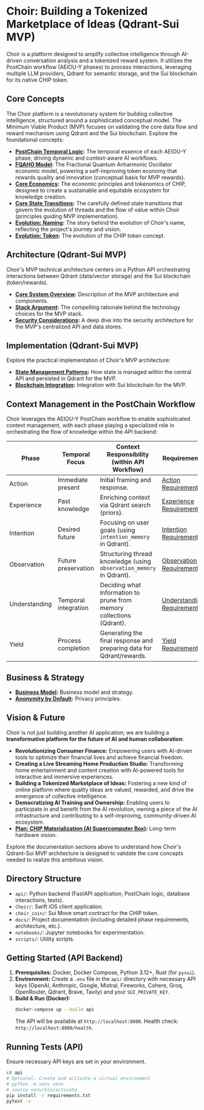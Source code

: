 # Choir: Building a Tokenized Marketplace of Ideas (Qdrant-Sui MVP)

Choir is a platform designed to amplify collective intelligence through AI-driven conversation analysis and a tokenized reward system. It utilizes the PostChain workflow (AEIOU-Y phases) to process interactions, leveraging multiple LLM providers, Qdrant for semantic storage, and the Sui blockchain for its native CHIP token.

## Core Concepts

The Choir platform is a revolutionary system for building collective intelligence, structured around a sophisticated conceptual model. The Minimum Viable Product (MVP) focuses on validating the core data flow and reward mechanism using Qdrant and the Sui blockchain. Explore the foundational concepts:

*   **[PostChain Temporal Logic](docs/postchain_temporal_logic.md):** The temporal essence of each AEIOU-Y phase, driving dynamic and context-aware AI workflows.
*   **[FQAHO Model](docs/fqaho_visualization.md):** The Fractional Quantum Anharmonic Oscillator economic model, powering a self-improving token economy that rewards quality and innovation (conceptual basis for MVP rewards).
*   **[Core Economics](docs/core_economics.md):** The economic principles and tokenomics of CHIP, designed to create a sustainable and equitable ecosystem for knowledge creation.
*   **[Core State Transitions](docs/core_state_transitions.md):** The carefully defined state transitions that govern the evolution of threads and the flow of value within Choir (principles guiding MVP implementation).
*   **[Evolution: Naming](docs/evolution_naming.md):** The story behind the evolution of Choir's name, reflecting the project's journey and vision.
*   **[Evolution: Token](docs/evolution_token.md):** The evolution of the CHIP token concept.

## Architecture (Qdrant-Sui MVP)

Choir's MVP technical architecture centers on a Python API orchestrating interactions between Qdrant (data/vector storage) and the Sui blockchain (token/rewards).

*   **[Core System Overview](docs/core_core.md):** Description of the MVP architecture and components.
*   **[Stack Argument](docs/stack_argument.md):** The compelling rationale behind the technology choices for the MVP stack.
*   **[Security Considerations](docs/security_considerations.md):** A deep dive into the security architecture for the MVP's centralized API and data stores.

## Implementation (Qdrant-Sui MVP)

Explore the practical implementation of Choir's MVP architecture:

*   **[State Management Patterns](docs/state_management_patterns.md):** How state is managed within the central API and persisted in Qdrant for the MVP.
*   **[Blockchain Integration](docs/blockchain_integration.md):** Integration with Sui blockchain for the MVP.

## Context Management in the PostChain Workflow

Choir leverages the AEIOU-Y PostChain workflow to enable sophisticated context management, with each phase playing a specialized role in orchestrating the flow of knowledge within the API backend:

| Phase         | Temporal Focus       | Context Responsibility (within API Workflow)                                 | Requirements                                           |
| ------------- | -------------------- | ---------------------------------------------------------------------------- | ------------------------------------------------------ |
| Action        | Immediate present    | Initial framing and response.                                                | [Action Requirements](docs/require_action_phase.md)    |
| Experience    | Past knowledge       | Enriching context via Qdrant search (priors).                                | [Experience Requirements](docs/require_experience_phase.md) |
| Intention     | Desired future       | Focusing on user goals (using `intention_memory` in Qdrant).                 | [Intention Requirements](docs/require_intention_phase.md) |
| Observation   | Future preservation  | Structuring thread knowledge (using `observation_memory` in Qdrant).         | [Observation Requirements](docs/require_observation_phase.md) |
| Understanding | Temporal integration | Deciding what information to prune from memory collections (Qdrant).         | [Understanding Requirements](docs/require_understanding_phase.md) |
| Yield         | Process completion   | Generating the final response and preparing data for Qdrant/rewards.         | [Yield Requirements](docs/require_yield_phase.md)      |

## Business & Strategy

*   **[Business Model](docs/e_business.md):** Business model and strategy.
*   **[Anonymity by Default](docs/plan_anonymity_by_default.md):** Privacy principles.

## Vision & Future

Choir is not just building another AI application; we are building a **transformative platform for the future of AI and human collaboration**:

*   **Revolutionizing Consumer Finance:** Empowering users with AI-driven tools to optimize their financial lives and achieve financial freedom.
*   **Creating a Live Streaming Home Production Studio:** Transforming home entertainment and content creation with AI-powered tools for interactive and immersive experiences.
*   **Building a Tokenized Marketplace of Ideas:** Fostering a new kind of online platform where quality ideas are valued, rewarded, and drive the emergence of collective intelligence.
*   **Democratizing AI Training and Ownership:** Enabling users to participate in and benefit from the AI revolution, owning a piece of the AI infrastructure and contributing to a self-improving, community-driven AI ecosystem.
*   **[Plan: CHIP Materialization (AI Supercomputer Box)](docs/plan_chip_materialization.md):** Long-term hardware vision.

Explore the documentation sections above to understand how Choir's Qdrant-Sui MVP architecture is designed to validate the core concepts needed to realize this ambitious vision.

## Directory Structure

*   `api/`: Python backend (FastAPI application, PostChain logic, database interactions, tests).
*   `Choir/`: Swift iOS client application.
*   `choir_coin/`: Sui Move smart contract for the CHIP token.
*   `docs/`: Project documentation (including detailed phase requirements, architecture, etc.).
*   `notebooks/`: Jupyter notebooks for experimentation.
*   `scripts/`: Utility scripts.

## Getting Started (API Backend)

1.  **Prerequisites:** Docker, Docker Compose, Python 3.12+, Rust (for `pysui`).
2.  **Environment:** Create a `.env` file in the `api/` directory with necessary API keys (OpenAI, Anthropic, Google, Mistral, Fireworks, Cohere, Groq, OpenRouter, Qdrant, Brave, Tavily) and your `SUI_PRIVATE_KEY`.
3.  **Build & Run (Docker):**
    ```bash
    docker-compose up --build api
    ```
    The API will be available at `http://localhost:8000`. Health check: `http://localhost:8000/health`.

## Running Tests (API)

Ensure necessary API keys are set in your environment.

```bash
cd api
# Optional: Create and activate a virtual environment
# python -m venv venv
# source venv/bin/activate
pip install -r requirements.txt
pytest -v

